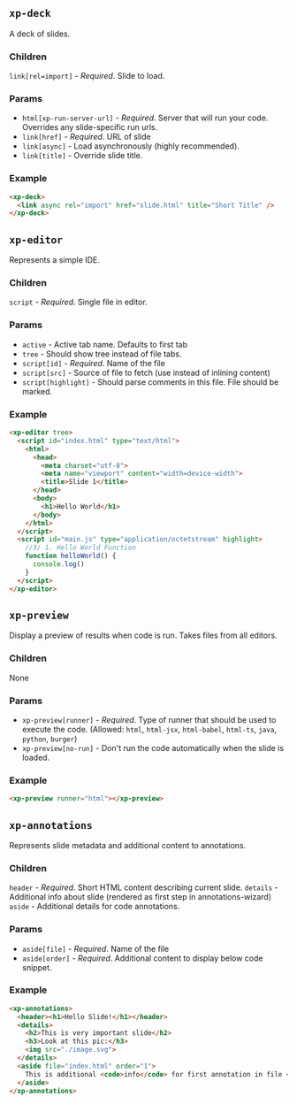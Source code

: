 ## `xp-deck`
A deck of slides.

### Children
`link[rel=import]` - *Required*. Slide to load.

### Params
- `html[xp-run-server-url]` - *Required*. Server that will run your code. Overrides any slide-specific run urls.
- `link[href]` - *Required*. URL of slide
- `link[async]` - Load asynchronously (highly recommended).
- `link[title]` - Override slide title.

### Example
```html
<xp-deck>
  <link async rel="import" href="slide.html" title="Short Title" />
</xp-deck>
```

## `xp-editor`
Represents a simple IDE.

### Children
`script` - *Required*. Single file in editor.

### Params
- `active` - Active tab name. Defaults to first tab
- `tree` - Should show tree instead of file tabs.
- `script[id]` - *Required*. Name of the file
- `script[src]` - Source of file to fetch (use instead of inlining content)
- `script[highlight]` - Should parse comments in this file. File should be marked.

### Example
```html
<xp-editor tree>
  <script id="index.html" type="text/html">
    <html>
      <head>
        <meta charset="utf-8">
        <meta name="viewport" content="width=device-width">
        <title>Slide 1</title>
      </head>
      <body>
        <h1>Hello World</h1>
      </body>
    </html>
  </script>
  <script id="main.js" type="application/octetstream" highlight>
    //3/ 1. Hello World Function
    function helloWorld() {
      console.log()
    }
  </script>
</xp-editor>
```

## `xp-preview`
Display a preview of results when code is run. Takes files from all editors.

### Children
None

### Params
- `xp-preview[runner]` - *Required*. Type of runner that should be used to execute the code. (Allowed: `html`, `html-jsx`, `html-babel`, `html-ts`, `java`, `python`, `burger`)
- `xp-preview[no-run]` - Don't run the code automatically when the slide is loaded.

### Example
```html
<xp-preview runner="html"></xp-preview>
```

## `xp-annotations`
Represents slide metadata and additional content to annotations.

### Children
`header` - *Required*. Short HTML content describing current slide.
`details` - Additional info about slide (rendered as first step in annotations-wizard)
`aside` - Additional details for code annotations.

### Params
- `aside[file]` - *Required*. Name of the file
- `aside[order]` - *Required*. Additional content to display below code snippet.

### Example
```html
<xp-annotations>
  <header><h1>Hello Slide!</h1></header>
  <details>
    <h2>This is very important slide</h2>
    <h3>Look at this pic:</h3>
    <img src="./image.svg">
  </details>
  <aside file="index.html" order="1">
    This is additional <code>info</code> for first annotation in file <code>index.html</code>
  </aside>
</xp-annotations>
```

